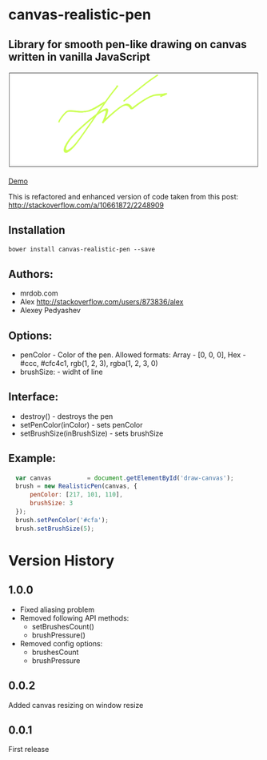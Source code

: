 canvas-realistic-pen
====================

Library  for smooth pen-like drawing on canvas written in vanilla JavaScript
-----------------------------------------------

![screenshot](screenshot.png)

[Demo](http://apedyashev.github.io/canvas-realistic-pen/realistic-pen.html)

This is refactored and enhanced version of code taken from this post: http://stackoverflow.com/a/10661872/2248909

Installation
------------
```
bower install canvas-realistic-pen --save
```

Authors: 
--------
  - mrdob.com
  - Alex <http://stackoverflow.com/users/873836/alex>
  - Alexey Pedyashev

Options:
--------
  - penColor       -  Color of the pen. Allowed formats: 
                    Array - [0, 0, 0], Hex - #ccc, #cfc4c1, rgb(1, 2, 3), rgba(1, 2, 3, 0)
  - brushSize:     - widht of line

Interface:
----------
  - destroy()                           - destroys the pen
  - setPenColor(inColor)                - sets penColor 
  - setBrushSize(inBrushSize)           - sets brushSize

Example:
--------
```JavaScript
  var canvas          = document.getElementById('draw-canvas');
  brush = new RealisticPen(canvas, {
      penColor: [217, 101, 110],
      brushSize: 3 
  });
  brush.setPenColor('#cfa');
  brush.setBrushSize(5);
```

Version History
===============

1.0.0
-----
  - Fixed aliasing problem
  - Removed following API methods:
    * setBrushesCount()
    * brushPressure()
  - Removed config options:
    * brushesCount
    * brushPressure

0.0.2
-----
  Added canvas resizing on window resize

0.0.1
-----
First release


